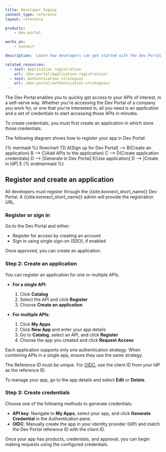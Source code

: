 ```yaml
---
title: Developer Signup
content_type: reference
layout: reference

products:
    - dev-portal

works_on:
    - konnect

description: 'Learn how developers can get started with the Dev Portal by registering and creating an application.'

related_resources:
  - text: Application registration
    url: /dev-portal/application-registration/
  - text: Authentication strategies
    url: /dev-portal/authentication-strategies/
---
```


The Dev Portal enables you to quickly get access to your APIs of interest, in a self-serve way. 
Whether you're accessing the Dev Portal of a company you work for, or one that you're interested in, all you need is an application and a set of credentials to start accessing those APIs in minutes.

To create credentials, you must first create an application in which store those credentials.

The following diagram shows how to register your app in Dev Portal:

{% mermaid %}
flowchart TD
    A[Sign up for Dev Portal] --> B(Create an application)
    B --> C(Add APIs to the application)
    C --> D(Create application credentials)
    D --> |Generate in Dev Portal| E[Use application] 
    D --> |Create in IdP| E
{% endmermaid %}


## Register and create an application

All developers must register through the {{site.konnect_short_name}} Dev Portal. A {{site.konnect_short_name}} admin will provide the registration URL.

### Register or sign in

Go to the Dev Portal and either:

* Register for access by creating an account
* Sign in using single sign-on (SSO), if enabled

Once approved, you can create an application.

### Step 2: Create an application

You can register an application for one or multiple APIs.

* **For a single API**:
  1. Click **Catalog**
  1. Select the API and click **Register**
  1. Choose **Create an application**

* **For multiple APIs**:
  1. Click **My Apps**
  1. Click **New App** and enter your app details
  1. Go to **Catalog**, select an API, and click **Register**
  1. Choose the app you created and click **Request Access**

Each application supports only one authentication strategy. When combining APIs in a single app, ensure they use the same strategy.

The Reference ID must be unique. For [OIDC](/dev-portal/auth-strategies/#configure-oidc), use the client ID from your IdP as the reference ID.

To manage your app, go to the app details and select **Edit** or **Delete**.

### Step 3: Create credentials

Choose one of the following methods to generate credentials:

- **API key**: Navigate to **My Apps**, select your app, and click **Generate Credential** in the Authentication pane.
- **OIDC**: Manually create the app in your identity provider (IdP) and match the Dev Portal reference ID with the client ID.

Once your app has products, credentials, and approval, you can begin making requests using the configured credentials.
